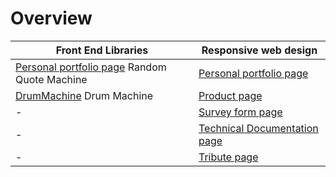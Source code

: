 # Overview

| Front End Libraries | Responsive web design |
| ------------------- | --------------------- |
| <a href= "./FrontEndLibraries/randomQuoteMachine">Personal portfolio page</a>  Random Quote Machine | <a href= "./ResponsiveWebDesign/Personal_Portfolio_Page">Personal portfolio page</a>  |
| <a href= "./FrontEndLibraries/randomQuoteMachine">DrumMachine</a> Drum Machine | <a href= "./ResponsiveWebDesign/Product_Page">Product page</a> |
| - | <a href= "./ResponsiveWebDesign/Survey_Form">Survey form page</a> |
| - | <a href= "./ResponsiveWebDesign/Technical_Doc_Page">Technical Documentation page</a>  |
| - | <a href= "./ResponsiveWebDesign/Tribute_Page">Tribute page</a>  |
